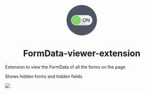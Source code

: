<div style="text-align:center">
  <img src="icons/icon-switch-128.png" width="100"/>
  <h1>FormData-viewer-extension</h1>
</div>

Extension to view the FormData of all the forms on the page

Shows hidden forms and hidden fields

[![](https://res.cloudinary.com/time2hack/image/upload/q_auto:good/web-store-button.png)](https://chrome.google.com/webstore/detail/formdata-viewer/mnjfjpoendmmboclknfcllimnneeiflg?hl=en)
